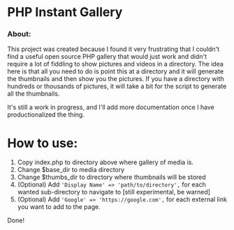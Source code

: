 # PHP Instant Gallery

### About:
This project was created because I found it very frustrating that I couldn't find a useful open source PHP gallery that would just work and didn't require a lot of fiddling to show pictures and videos in a directory.
The idea here is that all you need to do is point this at a directory and it will generate the thumbnails and then show you the pictures.  If you have a directory with hundreds or thousands of pictures, it will take a bit for the script to generate all the thumbnails.

It's still a work in progress, and I'll add more documentation once I have productionalized the thing.

# How to use:
1. Copy index.php to directory above where gallery of media is.
2. Change $base_dir to media directory
3. Change $thumbs_dir to directory where thumbnails will be stored
4. (Optional) Add `'Display Name' => 'path/to/directory',` for each wanted sub-directory to navigate to [still experimental, be warned]
5. (Optional) Add `'Google' => 'https://google.com',` for each external link you want to add to the page.

Done!
